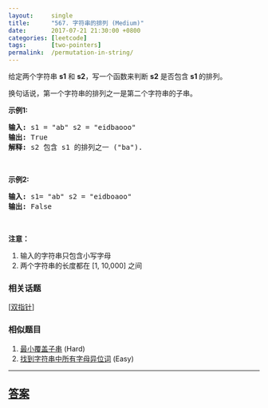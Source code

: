 ```yaml
---
layout:     single
title:      "567. 字符串的排列 (Medium)"
date:       2017-07-21 21:30:00 +0800
categories: [leetcode]
tags:       [two-pointers]
permalink:  /permutation-in-string/
---
```


<p>给定两个字符串&nbsp;<strong>s1</strong>&nbsp;和&nbsp;<strong>s2</strong>，写一个函数来判断 <strong>s2</strong> 是否包含 <strong>s1&nbsp;</strong>的排列。</p>

<p>换句话说，第一个字符串的排列之一是第二个字符串的子串。</p>

<p><strong>示例1:</strong></p>

<pre>
<strong>输入: </strong>s1 = &quot;ab&quot; s2 = &quot;eidbaooo&quot;
<strong>输出: </strong>True
<strong>解释:</strong> s2 包含 s1 的排列之一 (&quot;ba&quot;).
</pre>

<p>&nbsp;</p>

<p><strong>示例2:</strong></p>

<pre>
<strong>输入: </strong>s1= &quot;ab&quot; s2 = &quot;eidboaoo&quot;
<strong>输出:</strong> False
</pre>

<p>&nbsp;</p>

<p><strong>注意：</strong></p>

<ol>
	<li>输入的字符串只包含小写字母</li>
	<li>两个字符串的长度都在 [1, 10,000] 之间</li>
</ol>

### 相关话题
  [[双指针](https://github.com/openset/leetcode/tree/master/tag/two-pointers/README.md)]

### 相似题目
  1. [最小覆盖子串](/minimum-window-substring) (Hard)
  1. [找到字符串中所有字母异位词](/find-all-anagrams-in-a-string) (Easy)

---

## [答案](https://github.com/openset/leetcode/tree/master/problems/permutation-in-string)

